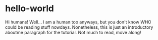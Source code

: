 # hello-world

Hi humans! Well... I am a human too anyways, but you don't know WHO could be reading stuff nowdays. Nonetheless, this is just an introductory aboutme paragraph for the tutorial. Not much to read, move along! 
